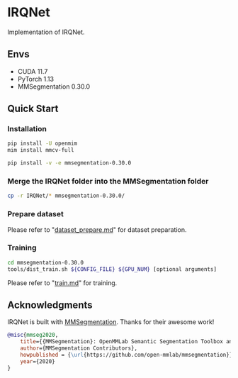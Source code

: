 # IRQNet
Implementation of IRQNet.

## Envs
- CUDA 11.7
- PyTorch 1.13
- MMSegmentation 0.30.0

## Quick Start
### Installation
```bash
pip install -U openmim
mim install mmcv-full

pip install -v -e mmsegmentation-0.30.0
```
### Merge the IRQNet folder into the MMSegmentation folder
```bash
cp -r IRQNet/* mmsegmentation-0.30.0/
```

### Prepare dataset
Please refer to "[dataset_prepare.md](https://github.com/nchennnn/IRQNet/blob/main/mmsegmentation-0.30.0/docs/en/dataset_prepare.md)" for dataset preparation.

### Training
```bash
cd mmsegmentation-0.30.0
tools/dist_train.sh ${CONFIG_FILE} ${GPU_NUM} [optional arguments]
```
Please refer to "[train.md](https://github.com/nchennnn/IRQNet/blob/main/mmsegmentation-0.30.0/docs/en/train.md)" for training.


## Acknowledgments
IRQNet is built with [MMSegmentation](https://github.com/open-mmlab/mmsegmentation/tree/0.x). Thanks for their awesome work!

```bibtex
@misc{mmseg2020,
    title={{MMSegmentation}: OpenMMLab Semantic Segmentation Toolbox and Benchmark},
    author={MMSegmentation Contributors},
    howpublished = {\url{https://github.com/open-mmlab/mmsegmentation}},
    year={2020}
}
```

